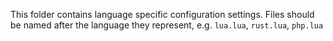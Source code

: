 This folder contains language specific configuration settings.
Files should be named after the language they represent, e.g. `lua.lua`, `rust.lua`, `php.lua`
